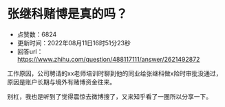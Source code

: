 # 张继科赌博是真的吗？
- 点赞数：6824
- 更新时间：2022年08月11日16时51分23秒
- 回答url：https://www.zhihu.com/question/488117111/answer/2621492872
<body>
 <p data-pid="MWKs5fej">工作原因，公司聘请的xx老师培训时聊到他的同业给张继科做x险时审批没通过，原因是账户长期与境外有赌博资金往来。</p>
 <p data-pid="lpnzy2DX">别杠，我也是听到了觉得震惊去微博搜了，又来知乎看了一圈所以分享一下。</p>
</body>